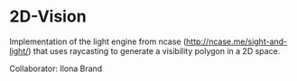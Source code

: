 # 2D-Vision

Implementation of the light engine from ncase (http://ncase.me/sight-and-light/) that uses raycasting to generate a visibility polygon in a 2D space.

Collaborator: Ilona Brand

